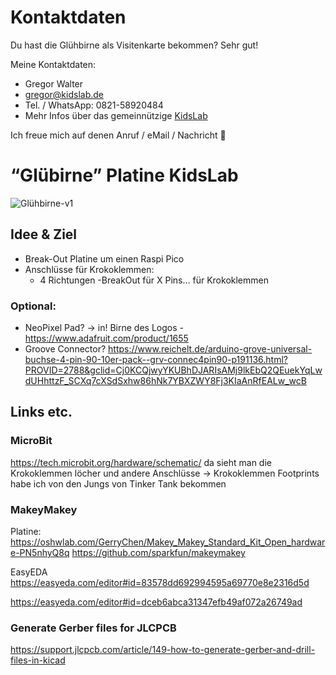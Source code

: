 # Kontaktdaten

Du hast die Glühbirne als Visitenkarte bekommen? Sehr gut! 

Meine Kontaktdaten:

- Gregor Walter
- [gregor@kidslab.de](mailto:gregor@kidslab.de)
- Tel. / WhatsApp: 0821-58920484
- Mehr Infos über das gemeinnützige [KidsLab](https://kidslab.de) 


Ich freue mich auf denen Anruf / eMail / Nachricht 🤖

# “Glübirne” Platine KidsLab

![Glühbirne-v1](https://user-images.githubusercontent.com/4609107/176489938-8d871bcb-3e5d-4d0d-94f8-4a521e3b5f6b.jpg)

## Idee & Ziel
- Break-Out Platine um einen Raspi Pico 
- Anschlüsse für Krokoklemmen:
  - 4 Richtungen
  -BreakOut für X Pins… für Krokoklemmen  
### Optional:
- NeoPixel Pad? -> in!
 Birne des Logos - https://www.adafruit.com/product/1655
- Groove Connector? 
https://www.reichelt.de/arduino-grove-universal-buchse-4-pin-90-10er-pack--grv-connec4pin90-p191136.html?PROVID=2788&gclid=Cj0KCQjwyYKUBhDJARIsAMj9lkEbQ2QEuekYqLwdUHhttzF_SCXq7cXSdSxhw86hNk7YBXZWY8Fj3KIaAnRfEALw_wcB



## Links etc.
### MicroBit
https://tech.microbit.org/hardware/schematic/
da sieht man die Krokoklemmen löcher und andere Anschlüsse
-> Krokoklemmen Footprints habe ich von den Jungs von Tinker Tank bekommen

### MakeyMakey

Platine:
https://oshwlab.com/GerryChen/Makey_Makey_Standard_Kit_Open_hardware-PN5nhyQ8q
https://github.com/sparkfun/makeymakey

EasyEDA
https://easyeda.com/editor#id=83578dd692994595a69770e8e2316d5d

https://easyeda.com/editor#id=dceb6abca31347efb49af072a26749ad

### Generate Gerber files for JLCPCB

https://support.jlcpcb.com/article/149-how-to-generate-gerber-and-drill-files-in-kicad






